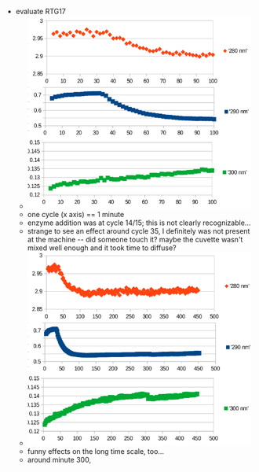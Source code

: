 - evaluate RTG17
	- ![image.png](../assets/image_1739246481687_0.png)
	- one cycle (x axis) == 1 minute
	- enzyme addition was at cycle 14/15; this is not clearly recognizable...
	- strange to see an effect around cycle 35, I definitely was not present at the machine -- did someone touch it? maybe the cuvette wasn't mixed well enough and it took time to diffuse?
	- ![image.png](../assets/image_1739246837129_0.png)
	- funny effects on the long time scale, too...
	- around minute 300,